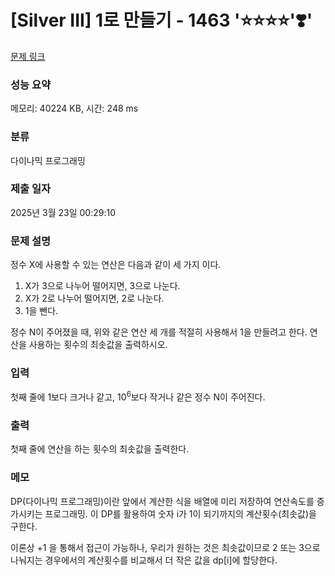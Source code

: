 # [Silver III] 1로 만들기 - 1463 '⭐⭐⭐⭐'❣️'

[문제 링크](https://www.acmicpc.net/problem/1463)

### 성능 요약

메모리: 40224 KB, 시간: 248 ms

### 분류

다이나믹 프로그래밍

### 제출 일자

2025년 3월 23일 00:29:10

### 문제 설명

<p>정수 X에 사용할 수 있는 연산은 다음과 같이 세 가지 이다.</p>

<ol>
	<li>X가 3으로 나누어 떨어지면, 3으로 나눈다.</li>
	<li>X가 2로 나누어 떨어지면, 2로 나눈다.</li>
	<li>1을 뺀다.</li>
</ol>

<p>정수 N이 주어졌을 때, 위와 같은 연산 세 개를 적절히 사용해서 1을 만들려고 한다. 연산을 사용하는 횟수의 최솟값을 출력하시오.</p>

### 입력

 <p>첫째 줄에 1보다 크거나 같고, 10<sup>6</sup>보다 작거나 같은 정수 N이 주어진다.</p>

### 출력

 <p>첫째 줄에 연산을 하는 횟수의 최솟값을 출력한다.</p>

### 메모

DP(다이나믹 프로그래밍)이란 앞에서 계산한 식을 배열에 미리 저장하여 연산속도를 증가시키는 프로그래밍.
이 DP를 활용하여 숫자 i가 1이 되기까지의 계산횟수(최솟값)을 구한다.

이론상 +1 을 통해서 접근이 가능하나, 우리가 원하는 것은 최솟값이므로 2 또는 3으로 나눠지는 경우에서의 계산횟수를 비교해서 더 작은 값을 dp[i]에 할당한다.
